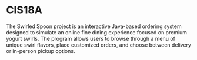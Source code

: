 # CIS18A
The Swirled Spoon project is an interactive Java-based ordering system designed to simulate an online fine dining experience focused on premium yogurt swirls. The program allows users to browse through a menu of unique swirl flavors, place customized orders, and choose between delivery or in-person pickup options.
